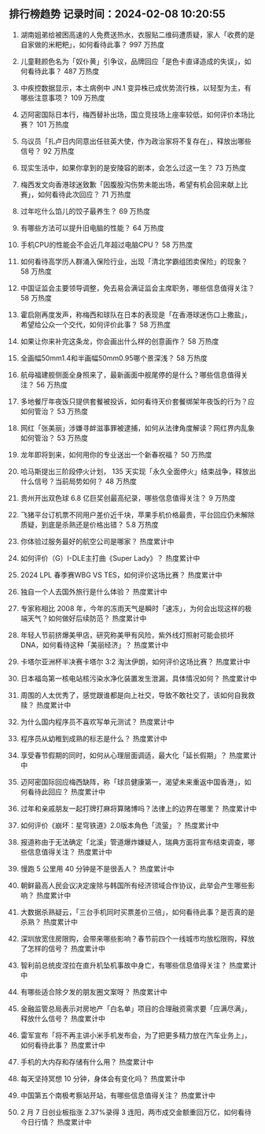 
## 排行榜趋势 记录时间：2024-02-08 10:20:55
  
  1. 湖南姐弟给被困高速的人免费送热水，衣服贴二维码遭质疑，家人「收费的是自家做的米粑粑」，如何看待此事？ 997 万热度
    
  2. 儿童鞋颜色名为「奴仆黄」引争议，品牌回应「是色卡直译造成的失误」，如何看待此事？ 487 万热度
    
  3. 中疾控数据显示，本土病例中 JN.1 变异株已成优势流行株，以轻型为主，有哪些注意事项？ 109 万热度
    
  4. 迈阿密国际日本行，梅西替补出场，国立竞技场上座率较低，如何评价本场比赛？ 101 万热度
    
  5. 乌议员「扎卢日内同意出任驻英大使，作为政治家将不复存在」，释放出哪些信号？ 92 万热度
    
  6. 现实生活中，如果你拿到的是安陵容的剧本，会怎么过这一生？ 73 万热度
    
  7. 梅西发文向香港球迷致歉「因腹股沟伤势未能出场，希望有机会回来献上比赛」，如何看待此次回应？ 71 万热度
    
  8. 过年吃什么馅儿的饺子最养生？ 69 万热度
    
  9. 有哪些方法可以提升旧电脑的性能？ 64 万热度
    
  10. 手机CPU的性能会不会近几年超过电脑CPU？ 58 万热度
    
  11. 如何看待高学历人群涌入保险行业，出现「清北学霸组团卖保险」的现象？ 58 万热度
    
  12. 中国证监会主要领导调整，免去易会满证监会主席职务，哪些信息值得关注？ 58 万热度
    
  13. 霍启刚再度发声，称梅西和球队在日本的表现是「在香港球迷伤口上撒盐」，希望给公众一个交代，如何评价此事？ 58 万热度
    
  14. 如果让你来补完这条龙，你会画出什么样的创意画作？ 58 万热度
    
  15. 全画幅50mm1.4和半画幅50mm0.95哪个景深浅？ 58 万热度
    
  16. 航母福建舰侧面全身照来了，最新画面中舰尾停的是什么？哪些信息值得关注？ 56 万热度
    
  17. 多地餐厅年夜饭只提供套餐被投诉，如何看待天价套餐绑架年夜饭的行为？应如何管治？ 53 万热度
    
  18. 网红「张美丽」涉嫌寻衅滋事罪被逮捕，如何从法律角度解读？网红界内乱象如何管治？ 53 万热度
    
  19. 龙年即将到来，如何用你的专业送出一个新春祝福？ 50 万热度
    
  20. 哈马斯提出三阶段停火计划， 135 天实现「永久全面停火」结束战争，释放出什么信号？当前局势如何？ 48 万热度
    
  21. 贵州开出双色球 6.8 亿巨奖创最高纪录，哪些信息值得关注？ 9 万热度
    
  22. 飞猪平台订机票不同用户差价近千块，苹果手机价格最贵，平台回应仍未解除质疑，到底是杀熟还是价格出错？ 5.8 万热度
    
  23. 你体验过服务最好的航空公司是哪家？ 热度累计中
    
  24. 如何评价（G）I-DLE主打曲《Super Lady》？ 热度累计中
    
  25. 2024 LPL 春季赛WBG VS TES，如何评价这场比赛？ 热度累计中
    
  26. 独自一个人去国外旅行是什么体验？ 热度累计中
    
  27. 专家称相比 2008 年，今年的冻雨天气是瞬时「速冻」，为何会出现这样的极端天气？如何做好后续防范？ 热度累计中
    
  28. 年轻人节前挤爆美甲店，研究称美甲有风险，紫外线灯照射可能会损坏 DNA，如何看待这种「美丽经济」？ 热度累计中
    
  29. 卡塔尔亚洲杯半决赛卡塔尔 3:2 淘汰伊朗，如何评价这场比赛？ 热度累计中
    
  30. 日本福岛第一核电站核污染水净化装置发生泄漏，具体情况如何？ 热度累计中
    
  31. 周围的人太优秀了，感觉跟谁都是向上社交，导致不敢社交了，该如何自我救赎？ 热度累计中
    
  32. 为什么国内程序员不喜欢写单元测试？ 热度累计中
    
  33. 程序员从幼稚到成熟的标志是什么？ 热度累计中
    
  34. 享受春节假期的同时，如何从心理层面调适，最大化「延长假期」？ 热度累计中
    
  35. 迈阿密国际回应梅西缺阵，称「球员健康第一，渴望未来重返中国香港」，如何看待此回应？ 热度累计中
    
  36. 过年和亲戚朋友一起打牌打麻将算赌博吗？法律上的边界在哪里？ 热度累计中
    
  37. 如何评价《崩坏：星穹铁道》2.0版本角色「流萤」？ 热度累计中
    
  38. 报道称由于无法确定「北溪」管道爆炸嫌疑人，瑞典方面将宣布结束调查，哪些信息值得关注？ 热度累计中
    
  39. 慢跑 5 公里用 40 分钟是不是很丢人？ 热度累计中
    
  40. 朝鲜最高人民会议决定废除与韩国所有经济领域合作协议，此举会产生哪些影响？ 热度累计中
    
  41. 大数据杀熟疑云，「三台手机同时买票差价三倍」，如何看待此事？是否真的是杀熟？ 热度累计中
    
  42. 深圳放宽住房限购，会带来哪些影响？春节前四个一线城市均放松限购，释放了怎样的信号？ 热度累计中
    
  43. 智利前总统皮涅拉在直升机坠机事故中身亡，有哪些信息值得关注？ 热度累计中
    
  44. 有哪些适合除夕发的朋友圈文案呀？ 热度累计中
    
  45. 金融监管总局表示对房地产「白名单」项目的合理融资需求要「应满尽满」，释放什么信号？ 热度累计中
    
  46. 雷军宣布「将不再主讲小米手机发布会，为了把更多精力放在汽车业务上」，如何看待此事？ 热度累计中
    
  47. 手机的大内存和存储有什么用？ 热度累计中
    
  48. 每天坚持冥想 10 分钟，身体会有变化吗？ 热度累计中
    
  49. 中国第五个南极考察站开站，有哪些信息值得关注？ 热度累计中
    
  50. 2 月 7 日创业板指涨 2.37%录得 3 连阳，两市成交金额重回万亿，如何看待今日行情？ 热度累计中
    